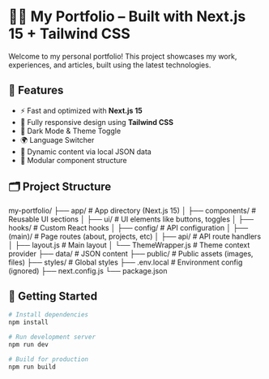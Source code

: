 # 🧑‍💻 My Portfolio – Built with Next.js 15 + Tailwind CSS

Welcome to my personal portfolio! This project showcases my work, experiences, and articles, built using the latest technologies.

## 🚀 Features

- ⚡ Fast and optimized with **Next.js 15**
- 🎨 Fully responsive design using **Tailwind CSS**
- 🌙 Dark Mode & Theme Toggle
- 🌍 Language Switcher
- 📄 Dynamic content via local JSON data
- 🔗 Modular component structure

## 🗂 Project Structure

my-portfolio/
├── app/ # App directory (Next.js 15)
│ ├── components/ # Reusable UI sections
│ ├── ui/ # UI elements like buttons, toggles
│ ├── hooks/ # Custom React hooks
│ ├── config/ # API configuration
│ ├── (main)/ # Page routes (about, projects, etc)
│ ├── api/ # API route handlers
│ ├── layout.js # Main layout
│ └── ThemeWrapper.js # Theme context provider
├── data/ # JSON content
├── public/ # Public assets (images, files)
├── styles/ # Global styles
├── .env.local # Environment config (ignored)
├── next.config.js
└── package.json



## 🧪 Getting Started

```bash
# Install dependencies
npm install

# Run development server
npm run dev

# Build for production
npm run build
